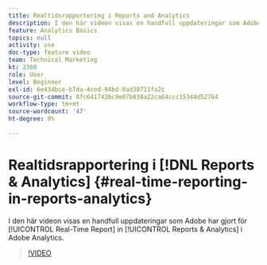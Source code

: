 ```yaml
---
title: Realtidsrapportering i Reports and Analytics
description: I den här videon visas en handfull uppdateringar som Adobe har gjort i Real-Time Report in Reports & Analytics in Adobe Analytics.
feature: Analytics Basics
topics: null
activity: use
doc-type: feature video
team: Technical Marketing
kt: 2360
role: User
level: Beginner
exl-id: 6e434bce-b7da-4ced-94bd-0ad30711fa2c
source-git-commit: 8fc641743bc9e07b838a22ca64ccc15344d52764
workflow-type: tm+mt
source-wordcount: '47'
ht-degree: 0%

---
```


# Realtidsrapportering i [!DNL Reports & Analytics] {#real-time-reporting-in-reports-analytics}

I den här videon visas en handfull uppdateringar som Adobe har gjort för [!UICONTROL Real-Time Report] in [!UICONTROL Reports & Analytics] i Adobe Analytics.

>[!VIDEO](https://video.tv.adobe.com/v/25454/?quality=12&learn=on)
